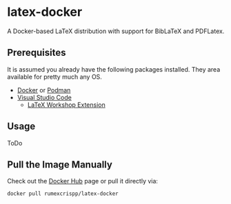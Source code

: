 # latex-docker

A Docker-based LaTeX distribution with support for BibLaTeX and PDFLatex.

## Prerequisites

It is assumed you already have the following packages installed. They area available for pretty much any OS.

- [Docker](https://docs.docker.com/engine/install/) or [Podman](https://podman.io/)
- [Visual Studio Code](https://code.visualstudio.com/)
  - [LaTeX Workshop Extension](https://marketplace.visualstudio.com/items?itemName=James-Yu.latex-workshop)

## Usage

ToDo

## Pull the Image Manually

Check out the [Docker Hub](https://hub.docker.com/r/rumexcrispp/latex-docker) page or pull it directly via:

```sh
docker pull rumexcrispp/latex-docker
```
